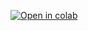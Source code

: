 [![Open in colab](https://colab.research.google.com/assests/colab-badge.svg)](https://colab.research.google.com/github/Sheim1278/Data_scince/blob/master/data%20scince.ipynb)
